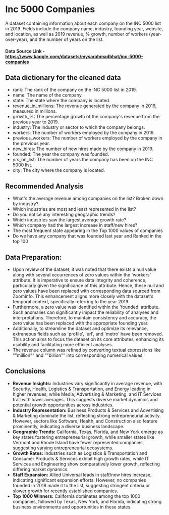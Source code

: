 # Inc 5000 Companies
A dataset containing information about each company on the INC 5000 list in 2019. Fields include the company name, industry, founding year, website, and location, as well as 2019 revenue, % growth, number of workers (year-over-year), and the number of years on the list.

#### Data Source Link - https://www.kaggle.com/datasets/mysarahmadbhat/inc-5000-companies

## Data dictionary for the cleaned data 

- rank: The rank of the company on the INC 5000 list in 2019.
- name: The name of the company.
- state: The state where the company is located.
- revenue_in_millions: The revenue generated by the company in 2019, measured in millions.
- growth_%: The percentage growth of the company's revenue from the previous year to 2019.
- industry: The industry or sector to which the company belongs.
- workers: The number of workers employed by the company in 2019.
- previous_workers: The number of workers employed by the company in the previous year.
- new_hires: The number of new hires made by the company in 2019.
- founded: The year the company was founded.
- yrs_on_list: The number of years the company has been on the INC 5000 list.
- city: The city where the company is located.

## Recommended Analysis

- What's the average revenue among companies on the list? Broken down by industry?
- Which industries are most and least represented in the list?
- Do you notice any interesting geographic trends?
- Which industries saw the largest average growth rate?
- Which company had the largest increase in staff/new hires?
- The most frequent state appearing in the Top 1000 values of companies 
- Do we have any company that was founded last year and Ranked in the top 100

## Data Preparation:

 - Upon review of the dataset, it was noted that there exists a null value along with several occurrences of zero values within the 'workers' attribute. It is imperative to ensure data integrity and coherence, particularly given the significance of this attribute. Hence, these null and zero values have been replaced with corresponding data sourced from ZoomInfo. This enhancement aligns more closely with the dataset's temporal context, specifically referring to the year 2019.
- Furthermore, a zero value was identified within the 'founded' attribute. Such anomalies can significantly impact the reliability of analyses and interpretations. Therefore, to maintain consistency and accuracy, the zero value has been replaced with the appropriate founding year.
- Additionally, to streamline the dataset and optimize its relevance, extraneous fields such as 'profile', 'url', and 'metro' have been removed. This action aims to focus the dataset on its core attributes, enhancing its usability and facilitating more efficient analyses.
- The revenue column was refined by converting textual expressions like ""million"" and ""billion"" into corresponding numerical values.

## Conclusions

- **Revenue Insights:** Industries vary significantly in average revenue, with Security, Health, Logistics & Transportation, and Energy leading in higher revenues, while Media, Advertising & Marketing, and IT Services trail with lower averages. This suggests diverse market dynamics and potential growth opportunities across industries.
- **Industry Representation:** Business Products & Services and Advertising & Marketing dominate the list, reflecting strong entrepreneurial activity. However, sectors like Software, Health, and Construction also feature prominently, indicating a diverse business landscape.
- **Geographic Trends:** California, Texas, Florida, and New York emerge as key states fostering entrepreneurial growth, while smaller states like Vermont and Rhode Island have fewer represented companies, suggesting varying entrepreneurial ecosystems.
- **Growth Rates:** Industries such as Logistics & Transportation and Consumer Products & Services exhibit high growth rates, while IT Services and Engineering show comparatively lower growth, reflecting differing market dynamics.
- **Staff Expansion:** Allied Universal leads in staff/new hires increase, indicating significant expansion efforts. However, no companies founded in 2018 made it to the list, suggesting stringent criteria or slower growth for recently established companies.
- **Top 1000 Winners:** California dominates among the top 1000 companies, followed by Texas, New York, and Florida, indicating strong business environments and opportunities in these states.




